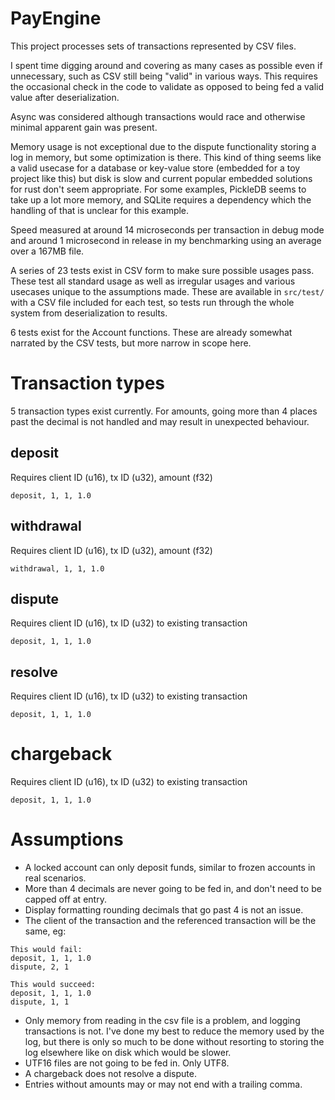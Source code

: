# PayEngine

This project processes sets of transactions represented by CSV files.

I spent time digging around and covering as many cases as possible even if unnecessary,
such as CSV still being "valid" in various ways. This requires the occasional check in
the code to validate as opposed to being fed a valid value after deserialization.

Async was considered although transactions would race and otherwise minimal apparent
gain was present.

Memory usage is not exceptional due to the dispute functionality storing a log in memory,
but some optimization is there. This kind of thing seems like a valid usecase for a
database or key-value store (embedded for a toy project like this) but disk is slow and
current popular embedded solutions for rust don't seem appropriate. For some examples,
PickleDB seems to take up a lot more memory, and SQLite requires a dependency which the
handling of that is unclear for this example.

Speed measured at around 14 microseconds per transaction in debug mode and around 1
microsecond in release in my benchmarking using an average over a 167MB file.

A series of 23 tests exist in CSV form to make sure possible usages pass. These test all
standard usage as well as irregular usages and various usecases unique to the assumptions
made. These are available in `src/test/` with a CSV file included for each test, so tests
run through the whole system from deserialization to results.

6 tests exist for the Account functions. These are already somewhat narrated by the CSV
tests, but more narrow in scope here.

# Transaction types
5 transaction types exist currently. For amounts, going more than 4 places past the
decimal is not handled and may result in unexpected behaviour.
## deposit
Requires client ID (u16), tx ID (u32), amount (f32)
```
deposit, 1, 1, 1.0
```

## withdrawal
Requires client ID (u16), tx ID (u32), amount (f32)
```
withdrawal, 1, 1, 1.0
```

## dispute
Requires client ID (u16), tx ID (u32) to existing transaction
```
deposit, 1, 1, 1.0
```

## resolve
Requires client ID (u16), tx ID (u32) to existing transaction
```
deposit, 1, 1, 1.0
```

# chargeback
Requires client ID (u16), tx ID (u32) to existing transaction
```
deposit, 1, 1, 1.0
```

# Assumptions
- A locked account can only deposit funds, similar to frozen accounts in real scenarios.
- More than 4 decimals are never going to be fed in, and don't need to be capped off
at entry.
- Display formatting rounding decimals that go past 4 is not an issue.
- The client of the transaction and the referenced transaction will be the same, eg:

```
This would fail:
deposit, 1, 1, 1.0
dispute, 2, 1

This would succeed:
deposit, 1, 1, 1.0
dispute, 1, 1
```

- Only memory from reading in the csv file is a problem, and logging transactions
is not. I've done my best to reduce the memory used by the log, but there is only
so much to be done without resorting to storing the log elsewhere like on disk which
would be slower.
- UTF16 files are not going to be fed in. Only UTF8.
- A chargeback does not resolve a dispute.
- Entries without amounts may or may not end with a trailing comma.